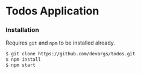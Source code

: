 # Todos Application

### Installation
Requires `git` and `npm` to be installed already.
```sh
$ git clone https://github.com/devargs/todos.git
$ npm install
$ npm start
```
